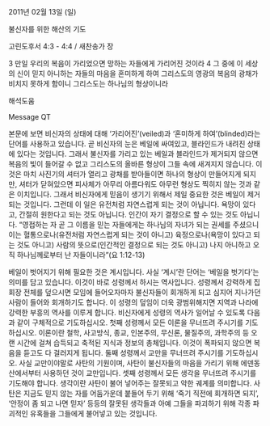 2011년 02월 13일 (일)

불신자를 위한 해산의 기도



고린도후서 4:3 - 4:4 / 새찬송가  장


3 만일 우리의 복음이 가리었으면 망하는 자들에게 가리어진 것이라
4 그 중에 이 세상의 신이 믿지 아니하는 자들의 마음을 혼미하게 하여 그리스도의 영광의 복음의 광채가 비치지 못하게 함이니 그리스도는 하나님의 형상이니라

해석도움




Message QT 

본문에 보면 비신자의 상태에 대해 ‘가리어진’(veiled)과 ‘혼미하게 하여’(blinded)라는 단어를 사용하고 있습니다. 곧 비신자의 눈은 베일에 싸여있고, 블라인드가 내려진 상태에 있다는 것입니다. 그래서 불신자를 가리고 있는 베일과 블라인드가 제거되지 않으면 복음의 빛이 들어갈 수 없고 그리스도의 올바른 형상이 그들 속에 새겨지지 않습니다. 이것은 마치 사진기의 셔터가 열리고 광채를 받아들이면 하나의 형상이 만들어지게 되지만, 셔터가 닫혀있으면 피사체가 아무리 아름다워도 아무런 형상도 찍히지 않는 것과 같은 이치입니다. 그래서 비신자에게 믿음이 생기기 위해서 제일 중요한 것은 베일이 제거되는 것입니다. 그런데 이 일은 유전처럼 자연스럽게 되는 것이 아닙니다. 욕망이 있다고, 간절히 원한다고 되는 것도 아닙니다. 인간이 자기 결정으로 할 수 있는 것도 아닙니다. “영접하는 자 곧 그 이름을 믿는 자들에게는 하나님의 자녀가 되는 권세를 주셨으니 이는 혈통으로나(유전처럼 자연스럽게 되는 것이 아니고) 육정으로나(욕망이 있다고 되는 것도 아니고) 사람의 뜻으로(인간적인 결정으로 되는 것도 아니고) 나지 아니하고 오직 하나님께로부터 난 자들이니라”(요 1:12-13)

베일이 벗어지기 위해 필요한 것은 계시입니다. 사실 ‘계시’란 단어는 ‘베일을 벗기다’는 의미를 담고 있습니다. 이것이 바로 성령께서 하시는 역사입니다. 성령께서 강력하게 집회장 전체를 덮으시면 모임에 들어오자마자 불신자들이 회개하게 되고 심지어 지나가던 사람이 들어와 회개하기도 합니다. 이 성령의 덮임이 더욱 광범위해지면 지역과 나라에 강력한 부흥의 역사를 이루게 합니다. 비신자에게 성령의 역사가 일어날 수 있도록 다음과 같이 구체적으로 기도하십시오.
첫째 성령께서 모든 이론을 무너뜨려 주시기를 기도하십시오. 이론이란 철학, 사고방식, 종교, 인본주의, 무신론, 물질주의, 과학주의 등 오랜 시간에 걸쳐 습득되고 축적된 지식과 정보의 총체입니다. 이것이 폭파되지 않으면 복음을 듣고도 다 걸러지게 됩니다. 둘째 성령께서 교만을 무너뜨려 주시기를 기도하십시오. 사실 교만이야말로 사탄의 기원이며, 사탄이 불신자들의 마음을 가리기 위해 에덴동산에서부터 사용하던 것이 교만입니다. 셋째 성령께서 모든 생각을 무너뜨려 주시기를 기도해야 합니다. 생각이란 사탄이 불어 넣어주는 잘못되고 악한 궤계를 의미합니다. 사탄은 지금도 믿지 않는 자를 어둠가운데 붙들어 두기 위해 ‘죽기 직전에 회개하면 되지’, ‘안정이 좀 되고 나면 믿자’ 등등의 잘못된 생각들과 아예 그들을 파괴하기 위해 각종 파괴적인 유혹들을 그들에게 불어넣고 있는 것입니다.